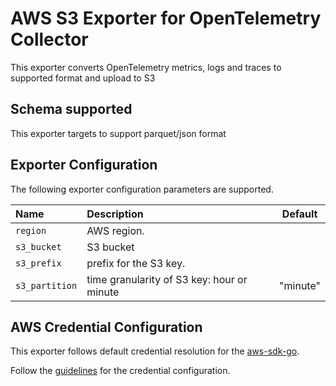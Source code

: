 # AWS S3 Exporter for OpenTelemetry Collector
This exporter converts OpenTelemetry metrics, logs and traces to supported format and upload to S3

## Schema supported
This exporter targets to support parquet/json format

## Exporter Configuration

The following exporter configuration parameters are supported. 

| Name                   | Description                                                                        | Default |
| :--------------------- | :--------------------------------------------------------------------------------- | ------- |
| `region`               | AWS region.                                                                        |         |
| `s3_bucket`            | S3 bucket                                                                          |         |
| `s3_prefix`            | prefix for the S3 key.                                                             |         |
| `s3_partition`         | time granularity of S3 key: hour or minute                                         |"minute" |

## AWS Credential Configuration

This exporter follows default credential resolution for the
[aws-sdk-go](https://docs.aws.amazon.com/sdk-for-go/api/index.html).

Follow the [guidelines](https://docs.aws.amazon.com/sdk-for-go/v1/developer-guide/configuring-sdk.html) for the
credential configuration.
